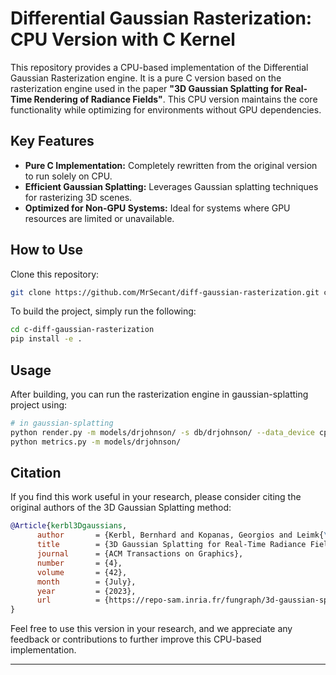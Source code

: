 # Differential Gaussian Rasterization: CPU Version with C Kernel

This repository provides a CPU-based implementation of the Differential Gaussian Rasterization engine. It is a pure C version based on the rasterization engine used in the paper **"3D Gaussian Splatting for Real-Time Rendering of Radiance Fields"**. This CPU version maintains the core functionality while optimizing for environments without GPU dependencies.

## Key Features
- **Pure C Implementation:** Completely rewritten from the original version to run solely on CPU.
- **Efficient Gaussian Splatting:** Leverages Gaussian splatting techniques for rasterizing 3D scenes.
- **Optimized for Non-GPU Systems:** Ideal for systems where GPU resources are limited or unavailable.
  
## How to Use

Clone this repository:

```bash
git clone https://github.com/MrSecant/diff-gaussian-rasterization.git c-diff-gaussian-rasterization
```

To build the project, simply run the following:

```bash
cd c-diff-gaussian-rasterization
pip install -e .
```

## Usage

After building, you can run the rasterization engine in gaussian-splatting project using:

```bash
# in gaussian-splatting
python render.py -m models/drjohnson/ -s db/drjohnson/ --data_device cpu --resolution 100
python metrics.py -m models/drjohnson/
```

## Citation

If you find this work useful in your research, please consider citing the original authors of the 3D Gaussian Splatting method:

```BibTeX
@Article{kerbl3Dgaussians,
      author       = {Kerbl, Bernhard and Kopanas, Georgios and Leimk{\"u}hler, Thomas and Drettakis, George},
      title        = {3D Gaussian Splatting for Real-Time Radiance Field Rendering},
      journal      = {ACM Transactions on Graphics},
      number       = {4},
      volume       = {42},
      month        = {July},
      year         = {2023},
      url          = {https://repo-sam.inria.fr/fungraph/3d-gaussian-splatting/}
}
```

Feel free to use this version in your research, and we appreciate any feedback or contributions to further improve this CPU-based implementation.

---
